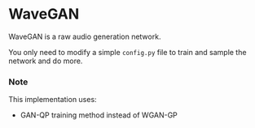 # WaveGAN

WaveGAN is a raw audio generation network.

You only need to modify a simple `config.py` file to train and sample the network and do more. 

### Note
This implementation uses:
- GAN-QP training method instead of WGAN-GP